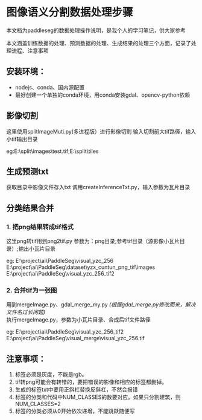 # 图像语义分割数据处理步骤
本文档为paddleseg的数据处理操作说明，是我个人的学习笔记，供大家参考

本文涵盖训练数据的处理、预测数据的处理、生成结果的处理三个方面，记录了处理流程、注意事项

## 安装环境：
* nodejs、conda、国内源配置
* 最好创建一个单独的conda环境，用conda安装gdal、opencv-python依赖
## 影像切割

这里使用splitImageMuti.py(多进程版）进行影像切割
输入切割前大tif路径，输入小tif输出目录

eg:E:\split\images\test.tif;E:\split\tiles

## 生成预测txt
获取目录中影像文件存入txt
调用createInferenceTxt.py，输入参数为瓦片目录

## 分类结果合并
### 1. 把png结果转成tif格式
这里png转tif用到png2tif.py
参数为：png目录;参考tif目录（源影像小瓦片目录）;输出小瓦片目录

eg:
E:\project\ai\PaddleSeg\visual_yzc_256
E:\project\ai\PaddleSeg\dataset\yzx_cuntun_png_tif\images
E:\project\ai\PaddleSeg\visual_yzc_256_tif2
### 2. 合并tif为一张图
用到mergeImage.py、gdal_merge_my.py *(根据gdal_merge.py修改而来，解决文件名过长问题)*    
执行mergeImage.py，参数为小瓦片目录、合成后tif文件路径

eg:
E:\project\ai\PaddleSeg\visual_yzc_256_tif2
E:\project\ai\PaddleSeg\visual_merge\visual_yzc_256.tif

## 注意事项：
1. 标签必须是灰度，不能是rgb。
2. tif转png可能会有转错的，要把错误的影像和相应的标签都删掉。
3. 生成的标签txt中要用正斜杠替换反斜杠，不然会报错
4. 标签的分类和代码中NUM_CLASSES的数要对应。如果只分割建筑，则NUM_CLASSES=2
5. 标签的分类必须从0开始依次递增，不能跳跃随便写